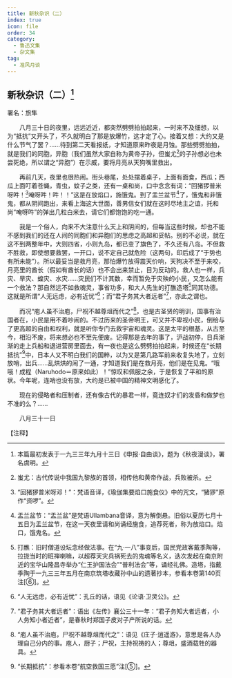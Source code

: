 ```yaml
---
title: 新秋杂识（二）
index: true
icon: file
order: 34
category:
  - 鲁迅文集
  - 杂文集
tag:  
  - 准风月谈
---
```


## 新秋杂识（二）[^①]

署名：旅隼

　　八月三十日的夜里，远远近近，都突然劈劈拍拍起来，一时来不及细想，以为“抵抗”又开头了，不久就明白了那是放爆竹，这才定了心。接着又想：大约又是什么节气了罢？……待到第二天看报纸，才知道原来昨夜是月蚀。那些劈劈拍拍，就是我们的同胞，异胞（我们虽然大家自称为黄帝子孙，但蚩尤[^②]的子孙想必也未尝死绝，所以谓之“异胞”）在示威，要将月亮从天狗嘴里救出。

　　再前几天，夜里也很热闹。街头巷尾，处处摆着桌子，上面有面食，西瓜；西瓜上面叮着苍蝇，青虫，蚊子之类，还有一桌和尚，口中念念有词：“回猪猡普米呀吽！[^③]唵呀吽！吽！！”这是在放焰口，施饿鬼。到了盂兰盆节[^④]了，饿鬼和非饿鬼，都从阴间跑出，来看上海这大世面，善男信女们就在这时尽地主之谊，托和尚“唵呀吽”的弹出几粒白米去，请它们都饱饱的吃一通。

　　我是一个俗人，向来不大注意什么天上和阴间的，但每当这些时候，却也不能不感到我们的还在人间的同胞们和异胞们的思虑之高超和妥帖。别的不必说，就在这不到两整年中，大则四省，小则九岛，都已变了旗色了，不久还有八岛。不但救不胜救，即使想要救罢，一开口，说不定自己就危险（这两句，印后成了“于势也有所未能”）。所以最妥当是救月亮，那怕爆竹放得震天价响，天狗决不至于来咬，月亮里的酋长（假如有酋长的话）也不会出来禁止，目为反动的。救人也一样，兵灾、旱灾、蝗灾、水灾……灾民们不计其数，幸而暂免于灾殃的小民，又怎么能有一个救法？那自然远不如救魂灵，事省功多，和大人先生的打醮造塔[^⑤]同其功德。这就是所谓“人无远虑，必有近忧”[^⑥]；而“君子务其大者远者”[^⑦]，亦此之谓也。

　　而况“庖人虽不治庖，尸祝不越尊俎而代之”[^⑧]，也是古圣贤的明训，国事有治国者在，小民是用不着吵闹的。不过历来的圣帝明王，可又并不卑视小民，倒给与了更高超的自由和权利，就是听你专门去救宇宙和魂灵。这是太平的根基，从古至今，相沿不废，将来想必也不至先便废。记得那是去年的事了，沪战初停，日兵渐渐的走上兵船和退进营房里面去，有一夜也是这么劈劈拍拍起来，时候还在“长期抵抗”[^⑨]中，日本人又不明白我们的国粹，以为又是第几路军前来收复失地了，立刻放哨，出兵……乱烘烘的闹了一通，才知道我们是在救月亮，他们是在见鬼。“哦哦！成程（Naruhodo＝原来如此）！”惊叹和佩服之余，于是恢复了平和的原状。今年呢，连哨也没有放，大约是已被中国的精神文明感化了。

　　现在的侵略者和压制者，还有像古代的暴君一样，竟连奴才们的发昏和做梦也不准的么？……

　　八月三十一日

【注释】

[^①]:本篇最初发表于一九三三年九月十三日《申报·自由谈》，题为《秋夜漫谈》，署名虞明。

[^②]:蚩尤：古代传说中我国九黎族的首领，相传他和黄帝作战，兵败被杀。

[^③]:“回猪猡普米呀邓！”：梵语音译，《瑜伽集要焰口施食仪》中的咒文，“猪猡”原作“资啰”。

[^④]:盂兰盆节：“盂兰盆”是梵语Ullambana音译，意为解倒悬。旧俗以夏历七月十五日为盂兰盆节，在这一天夜里请和尚诵经施食，追荐死者，称为放焰口。焰口，饿鬼名。

[^⑤]:打醮：旧时僧道设坛念经做法事。在“九·一八”事变后，国民党政客戴季陶等，拉拢当时的班禅喇嘛，以超荐天灾兵祸死去的鬼魂等名义，迭次发起在南京附近的宝华山隆昌寺举办“仁王护国法会”“普利法会”等，诵经礼佛。造塔，指戴季陶于一九三三年五月在南京筑塔收藏孙中山的遗著抄本，参看本卷第140页注[⑥]。

[^⑥]:“人无远虑，必有近忧”：孔丘的话，语见《论语·卫灵公》。

[^⑦]:“君子务其大者远者”：语出《左传》襄公三十一年：“君子务知大者远者，小人务知小者近者”，是春秋时郑国子皮对子产所说的话。

[^⑧]:“庖人虽不治庖，尸祝不越尊俎而代之”：语见《庄子·逍遥游》，意思是各人办理自己分内的事。庖人，厨子；尸祝，主持祝祷的人；尊俎，盛酒载牲的器具。

[^⑨]:“长期抵抗”：参看本卷“航空救国三愿”注[⑤]。
